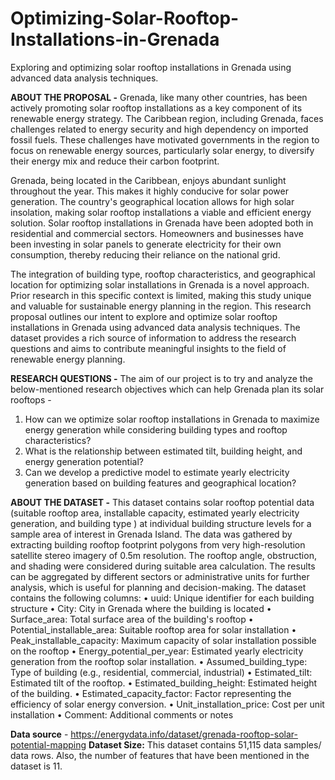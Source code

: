# Optimizing-Solar-Rooftop-Installations-in-Grenada
Exploring and optimizing solar rooftop installations in Grenada using advanced data analysis techniques.

**ABOUT THE PROPOSAL -**
Grenada, like many other countries, has been actively promoting solar rooftop installations as a key component of its renewable energy strategy. The Caribbean region, including Grenada, faces challenges related to energy security and high dependency on imported fossil fuels. These challenges have motivated governments in the region to focus on renewable energy sources, particularly solar energy, to diversify their energy mix and reduce their carbon footprint.

Grenada, being located in the Caribbean, enjoys abundant sunlight throughout the year. This makes it highly conducive for solar power generation. The country's geographical location allows for high solar insolation, making solar rooftop installations a viable and efficient energy solution. Solar rooftop installations in Grenada have been adopted both in residential and commercial sectors. Homeowners and businesses have been investing in solar panels to generate electricity for their own consumption, thereby reducing their reliance on the national grid.

The integration of building type, rooftop characteristics, and geographical location for optimizing solar installations in Grenada is a novel approach. Prior research in this specific context is limited, making this study unique and valuable for sustainable energy planning in the region. This research proposal outlines our intent to explore and optimize solar rooftop installations in Grenada using advanced data analysis techniques. The dataset provides a rich source of information to address the research questions and aims to contribute meaningful insights to the field of renewable energy planning.

**RESEARCH QUESTIONS -**
The aim of our project is to try and analyze the below-mentioned research objectives which can help Grenada plan its solar rooftops -
1. How can we optimize solar rooftop installations in Grenada to maximize energy generation while considering building types and rooftop characteristics?
2. What is the relationship between estimated tilt, building height, and energy generation potential?
3. Can we develop a predictive model to estimate yearly electricity generation based on building features and geographical location?

**ABOUT THE DATASET -**
This dataset contains solar rooftop potential data (suitable rooftop area, installable capacity, estimated yearly electricity generation, and building type ) at individual building structure levels for a sample area of interest in Grenada Island. The data was gathered by extracting building rooftop footprint polygons from very high-resolution satellite stereo imagery of 0.5m resolution. The rooftop angle, obstruction, and shading were considered during suitable area calculation. The results can be aggregated by different sectors or administrative units for further analysis, which is useful for planning and decision-making. The dataset contains the following columns:
• uuid: Unique identifier for each building structure
• City: City in Grenada where the building is located
• Surface_area: Total surface area of the building's rooftop
• Potential_installable_area: Suitable rooftop area for solar installation
• Peak_installable_capacity: Maximum capacity of solar installation possible on the rooftop
• Energy_potential_per_year: Estimated yearly electricity generation from the rooftop solar installation.
• Assumed_building_type: Type of building (e.g., residential, commercial, industrial)
• Estimated_tilt: Estimated tilt of the rooftop.
• Estimated_building_height: Estimated height of the building.
• Estimated_capacity_factor: Factor representing the efficiency of solar energy conversion.
• Unit_installation_price: Cost per unit installation
• Comment: Additional comments or notes

**Data source** - https://energydata.info/dataset/grenada-rooftop-solar-potential-mapping
**Dataset Size:** This dataset contains 51,115 data samples/ data rows. Also, the number of features that have been mentioned in the dataset is 11.

